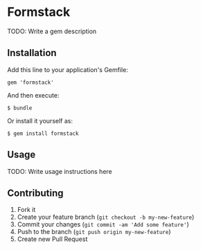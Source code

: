 # Formstack

TODO: Write a gem description

## Installation

Add this line to your application's Gemfile:

    gem 'formstack'

And then execute:

    $ bundle

Or install it yourself as:

    $ gem install formstack

## Usage

TODO: Write usage instructions here

## Contributing

1. Fork it
2. Create your feature branch (`git checkout -b my-new-feature`)
3. Commit your changes (`git commit -am 'Add some feature'`)
4. Push to the branch (`git push origin my-new-feature`)
5. Create new Pull Request
